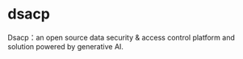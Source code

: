 # dsacp
Dsacp：an open source data security &amp; access control platform and solution powered by generative AI.
